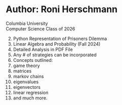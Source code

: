 # Author: Roni Herschmann  
Columbia University  
Computer Science Class of 2026  

2. Python Representation of Prisoners Dilemma  
3. Linear Algebra and Probability (Fall 2024)  
4. Detailed Analysis in PDF File  
5. Any # of strategies can be incorporated  
6. Concepts outlined:  
7. game theory  
8. matrices  
9. markov chains  
10. eigenvalues  
11. eigenvectors  
12. linear regression  
13. and much more.
